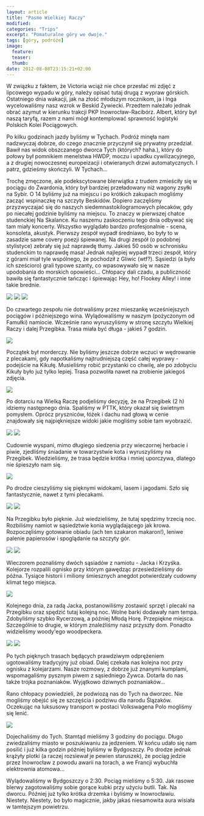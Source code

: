 ```yaml
---
layout: article
title: "Pasmo Wielkiej Raczy"
modified:
categories: "Trips"
excerpt: "Pomaturalne góry we dwoje."
tags: [góry, podróże]
image:
  feature:
  teaser:
  thumb:
date: 2012-08-08T23:15:21+02:00
---
```


W związku z faktem, że Victoria wciąż nie chce przesłać mi zdjęć z lipcowego wypadu w góry, należy opisać tutaj drugą z wypraw górskich. Ostatniego dnia wakacji, jak na złość młodszym rocznikom, ja i Inga wycelowaliśmy nasz wzrok w Beskid Żywiecki. Przedtem należało jednak obrać azymut w kierunku trakcji PKP Inowrocław-Racibórz. Albert, który był naszą taryfą, razem z nami mógł kontemplować sprawność logistyki Polskich Kolei Pociągowych.

Po kilku godzinach jazdy byliśmy w Tychach. Podróż minęła nam nadzwyczaj dobrze, do czego znacznie przyczynił się prywatny przedział. Bawił nas widok obszczanego dworca Tych (których? haha.), który do połowy był pomnikiem menelstwa HWDP, moczu i upadku cywilizacyjnego, a z drugiej nowoczesnej europeizacji i otwieranych drzwi automatycznych. I patrz, gdzieśmy skończyli. W Tychach...

Trochę zmęczone, ale podekscytowane blerwiątka z trudem zmieściły się w pociągu do Zwardonia, który był bardziej przeładowany niż wagony zsyłki na Sybir. O 14 byliśmy już na miejscu i po krótkich zakupach mogliśmy zacząć wspinaczkę na szczyty Beskidów. Dopiero zaczęliśmy przyzwyczajać się do naszych siedemnastokilogramowych plecaków, gdy po niecałej godzinie byliśmy na miejscu. To znaczy w pierwszej chatce studenckiej Na Skalance. Ku naszemu zaskoczeniu tego dnia odbywać się tam miały koncerty. Wszystko wyglądało bardzo profesjonalnie - scena, konsoleta, akustyk. Pierwszy zespół wypadł średniawo, bo były to w zasadzie same covery poezji śpiewanej. Na drugi zespół (o podobnej stylistyce) zebrały się już naprawdę tłumy. Jakieś 50 osób w schronisku studenckim to naprawdę masa! Jednak najlepiej wypadł trzeci zespół, który z górami miał tyle wspólnego, że pochodził z Gliwic (wtf?). Sąsiedzi (a było ich sześcioro) grali typowe szanty, co wpasowywało się w nasze upodobania do morskich opowieści... Chłopacy dali czadu, a publiczność bawiła się fantastycznie tańcząc i śpiewając Hey, ho! Flookey Alley! i inne takie brednie.

<img src="http://nikodamn.github.io/images/WielkaRacza/1.jpg">

<img src="http://nikodamn.github.io/images/WielkaRacza/2.jpg">

<img src="http://nikodamn.github.io/images/WielkaRacza/3.jpg">

Do czwartego zespołu nie dotrwaliśmy przez mieszankę wcześniejszych pociągów i późniejszego wina. Wylądowaliśmy w naszym (pożyczonym od Famułki) namiocie. Wcześnie rano wyruszyliśmy w stronę szczytu Wielkiej Raczy i dalej Przegibka. Trasa miała być długa - jakieś 7 godzin.

<img src="http://nikodamn.github.io/images/WielkaRacza/4.jpg">

Początek był morderczy. Nie byliśmy jeszcze dobrze wczuci w wędrowanie z plecakami, gdy napotkaliśmy najtrudniejszą część całej wyprawy - podejście na Kikułę. Musieliśmy robić przystanki co chwilę, ale po zdobyciu Kikuły było już tylko lepiej. Trasa pozwoliła nawet na zrobienie jakiegoś zdjęcia.

<img src="http://nikodamn.github.io/images/WielkaRacza/5.jpg">

Po dotarciu na Wielką Raczę podjeliśmy decyzję, że na Przegibek (2 h) idziemy następnego dnia. Spaliśmy w PTTK, który okazał się świetnym pomysłem. Oprócz pryszniców, łóżek i dachu nad głową w cenie znajdowały się najpiękniejsze widoki jakie mogliśmy sobie tam wyobrazić.

<img src="http://nikodamn.github.io/images/WielkaRacza/6.jpg">

<img src="http://nikodamn.github.io/images/WielkaRacza/7.jpg">

Cudownie wyspani, mimo długiego siedzenia przy wieczornej herbacie i piwie, zjedliśmy śniadanie w towarzystwie kota i wyruszyliśmy na Przegibek. Wiedzieliśmy, że trasa będzie krótka i mniej uporczywa, dlatego nie śpieszyło nam się.

<img src="http://nikodamn.github.io/images/WielkaRacza/8.jpg">

Po drodze cieszyliśmy się pięknymi widokami, lasem i jagodami. Szło się fantastycznie, nawet z tymi plecakami.

<img src="http://nikodamn.github.io/images/WielkaRacza/9.jpg">

<img src="http://nikodamn.github.io/images/WielkaRacza/10.jpg">

Na Przegibku było pięknie. Już wiedzieliśmy, że tutaj spędzimy trzecią noc. Rozbiliśmy namiot w sąsiedztwie konia wyglądającego jak krowa. Rozpoczęliśmy gotowanie obiadu (ach ten szakaron makaron!), leniwe palenie papierosów i spoglądanie na szczyty gór.

<img src="http://nikodamn.github.io/images/WielkaRacza/11.jpg">

<img src="http://nikodamn.github.io/images/WielkaRacza/12.jpg">

Wieczorem poznaliśmy dwóch sąsiadów z namiotu - Jacka i Krzyśka. Kolejorze rozpalili ognisko przy którym gawędząc przesiedzieliśmy do późna. Tysiące historii i miliony śmiesznych anegdot potwierdzały cudowny klimat tego miejsca.

<img src="http://nikodamn.github.io/images/WielkaRacza/14.jpg">

Kolejnego dnia, za radą Jacka, postanowiliśmy zostawić sprzęt i plecaki na Przegibku oraz spędzić tutaj kolejną noc. Wolne barki dodawały nam tempa. Zdobyliśmy szybko Rycerzową, a później Młodą Horę. Przepiękne miejsca. Szczególnie to drugie, w którym znaleźliśmy nasz przyszły dom. Ponadto widzieliśmy woody'ego woodpeckera.

<img src="http://nikodamn.github.io/images/WielkaRacza/15.jpg">

<img src="http://nikodamn.github.io/images/WielkaRacza/16.jpg">

Po tych pięknych trasach będących prawdziwym odprężeniem ugotowaliśmy tradycyjny już obiad. Dalej czekała nas kolejna noc przy ognisku z kolejarzami. Nasze rozmowy, z dobrze już znanymi kumplami, wspomagaliśmy pysznym piwem z sąsiedniego Żywca. Dotarła do nas także trójka poznaniaków. Wyjątkowo dziwnych poznaniaków...

Rano chłopacy powiedzieli, że podwiozą nas do Tych na dworzec. Nie mogliśmy obejść się ze szczęścia i podziwu dla narodu Ślązaków. Oczekując na luksusowy transport w postaci Volkswagena Polo mogliśmy się lenić.

<img src="http://nikodamn.github.io/images/WielkaRacza/17.jpg">

Dojechaliśmy do Tych. Stamtąd mieliśmy 3 godziny do pociągu. Długo zwiedzaliśmy miasto w poszukiwaniu za jedzeniem. W końcu udało się nam posilić i już kilka godzin później byliśmy w Bydgoszczy. Po drodze jednak krążyły plotki (a raczej rozsiewał je pewien staruszek), że pociąg jedzie przez Inowrocław z powodu awarii na torach, a we Francji wybuchła elektrownia atomowa...

Wylądowaliśmy w Bydgoszczy o 2:30. Pociąg mieliśmy o 5:30. Jak rasowe blerwy zagotowaliśmy sobie gorące kubki przy użyciu butli. Tak. Na dworcu. Później już tylko krótka drzemka i byliśmy w Inowrocławiu. Niestety. Niestety, bo było magicznie, jakby jakaś niesamowita aura wisiała w tamtejszym powietrzu.